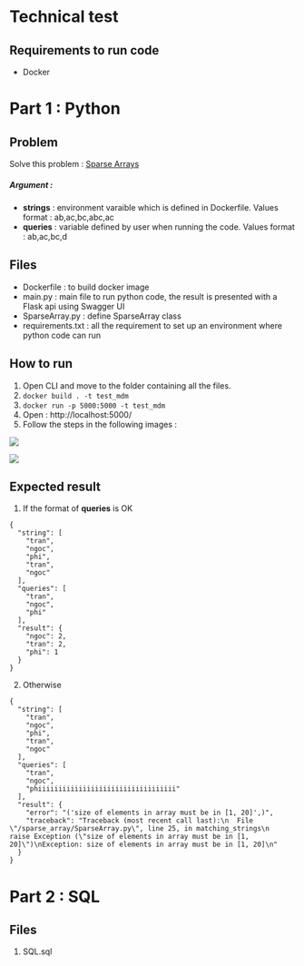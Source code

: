 # Technical test

## Requirements to run code
- Docker

# Part 1 : Python

## Problem 
Solve this problem : [Sparse Arrays](https://www.hackerrank.com/challenges/sparse-arrays/problem)
##### Argument :
- **strings** : environment varaible which is defined in Dockerfile. Values format : ab,ac,bc,abc,ac
- **queries** : variable defined by user when running the code. Values format : ab,ac,bc,d

## Files
* Dockerfile : to build docker image
* main.py : main file to run python code, the result is presented with a Flask api using Swagger UI
* SparseArray.py : define SparseArray class
* requirements.txt : all the requirement to set up an environment where python code can run

## How to run
1. Open CLI and move to the folder containing all the files.
2. ```docker build . -t test_mdm```
3. ```docker run -p 5000:5000 -t test_mdm```
4. Open : http://localhost:5000/
5. Follow the steps in the following images :

![](../master/images/step_1.png)

![](../master/images/step_2.png)

## Expected result
1. If the format of **queries** is OK
```
{
  "string": [
    "tran",
    "ngoc",
    "phi",
    "tran",
    "ngoc"
  ],
  "queries": [
    "tran",
    "ngoc",
    "phi"
  ],
  "result": {
    "ngoc": 2,
    "tran": 2,
    "phi": 1
  }
}
```

2. Otherwise
```
{
  "string": [
    "tran",
    "ngoc",
    "phi",
    "tran",
    "ngoc"
  ],
  "queries": [
    "tran",
    "ngoc",
    "phiiiiiiiiiiiiiiiiiiiiiiiiiiiiiiiiii"
  ],
  "result": {
    "error": "('size of elements in array must be in [1, 20]',)",
    "traceback": "Traceback (most recent call last):\n  File \"/sparse_array/SparseArray.py\", line 25, in matching_strings\n    raise Exception (\"size of elements in array must be in [1, 20]\")\nException: size of elements in array must be in [1, 20]\n"
  }
}
```

# Part 2 : SQL

## Files

1. SQL.sql

